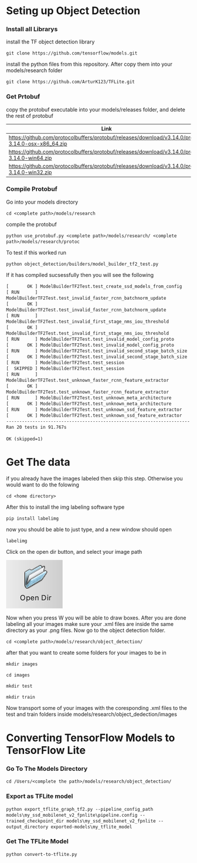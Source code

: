 # Seting up Object Detection

### Install all Librarys
install the TF object detection library
```
git clone https://github.com/tensorflow/models.git
```
install the python files from this repository. After copy them into your models/research folder
```
git clone https://github.com/ArturK123/TFLite.git
```

### Get Prtobuf
copy the protobuf executable into your models/releases folder, and delete the rest of protobuf

|Link|Platform|Release|
|-------|----|--------|
|https://github.com/protocolbuffers/protobuf/releases/download/v3.14.0/protoc-3.14.0-osx-x86_64.zip | MacOS | 14.0 |
|https://github.com/protocolbuffers/protobuf/releases/download/v3.14.0/protoc-3.14.0-win64.zip | WIN 64 | 14.0 |
|https://github.com/protocolbuffers/protobuf/releases/download/v3.14.0/protoc-3.14.0-win32.zip | WIN 32 | 14.0 |

### Compile Protobuf
Go into your models directory
```
cd <complete path>/models/research
```
compile the protobuf
```
python use_protobuf.py <complete path>/models/research/ <complete path>/models/research/protoc
```
To test if this worked run
```
python object_detection/builders/model_builder_tf2_test.py
```
If it has compiled sucsessfully then you will see the following
```
[       OK ] ModelBuilderTF2Test.test_create_ssd_models_from_config
[ RUN      ] ModelBuilderTF2Test.test_invalid_faster_rcnn_batchnorm_update
[       OK ] ModelBuilderTF2Test.test_invalid_faster_rcnn_batchnorm_update
[ RUN      ] ModelBuilderTF2Test.test_invalid_first_stage_nms_iou_threshold
[       OK ] ModelBuilderTF2Test.test_invalid_first_stage_nms_iou_threshold
[ RUN      ] ModelBuilderTF2Test.test_invalid_model_config_proto
[       OK ] ModelBuilderTF2Test.test_invalid_model_config_proto
[ RUN      ] ModelBuilderTF2Test.test_invalid_second_stage_batch_size
[       OK ] ModelBuilderTF2Test.test_invalid_second_stage_batch_size
[ RUN      ] ModelBuilderTF2Test.test_session
[  SKIPPED ] ModelBuilderTF2Test.test_session
[ RUN      ] ModelBuilderTF2Test.test_unknown_faster_rcnn_feature_extractor
[       OK ] ModelBuilderTF2Test.test_unknown_faster_rcnn_feature_extractor
[ RUN      ] ModelBuilderTF2Test.test_unknown_meta_architecture
[       OK ] ModelBuilderTF2Test.test_unknown_meta_architecture
[ RUN      ] ModelBuilderTF2Test.test_unknown_ssd_feature_extractor
[       OK ] ModelBuilderTF2Test.test_unknown_ssd_feature_extractor
----------------------------------------------------------------------
Ran 20 tests in 91.767s

OK (skipped=1)
```
# Get The data
if you already have the images labeled then skip this step. Otherwise you would want to do the folowing
```
cd <home directory>
```
After this to install the img labeling software type
```
pip install labelimg
```
now you should be able to just type, and a new window should open
```
labelimg
```
Click on the open dir button, and select your image path
<p align="left">
  <img src="Screen Shot 2021-02-12 at 6.08.42 PM.png">
</p>
Now when you press W you will be able to draw boxes. After you are done labeling all your images make sure your .xml files are inside the same directory as your .png files. Now go to the object detection folder.

```
cd <complete path>/models/research/object_detection/
```

after that you want to create some folders for your images to be in

```
mkdir images
```

```
cd images
```

```
mkdir test
```

```
mkdir train
```
Now transport some of your images with the coresponding .xml files to the test and train folders inside models/research/object_dedection/images


# Converting TensorFlow Models to TensorFlow Lite

### Go To The Models Directory

```
cd /Users/<complete the path>/models/research/object_detection/
```
### Export as TFLite model
```
python export_tflite_graph_tf2.py --pipeline_config_path models\my_ssd_mobilenet_v2_fpnlite\pipeline.config --trained_checkpoint_dir models\my_ssd_mobilenet_v2_fpnlite --output_directory exported-models\my_tflite_model
```

### Get The TFLite Model

```
python convert-to-tflite.py
```
